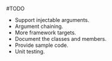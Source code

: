 #TODO

- Support injectable arguments.
- Argument chaining.
- More framework targets.
- Document the classes and members.
- Provide sample code.
- Unit testing.